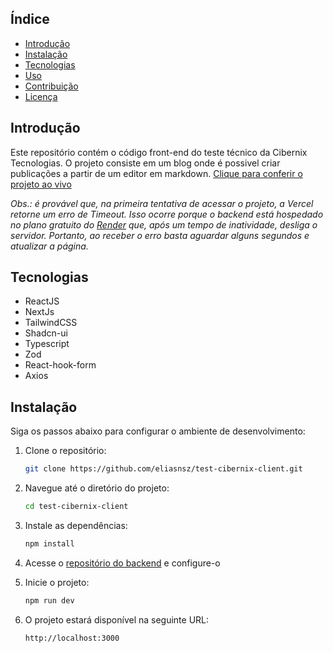 ## Índice

- [Introdução](#introdução)
- [Instalação](#instalação)
- [Tecnologias](#tecnologias)
- [Uso](#uso)
- [Contribuição](#contribuição)
- [Licença](#licença)

## Introdução

Este repositório contém o código front-end do teste técnico da Cibernix Tecnologias. O projeto consiste em um blog onde é possivel criar publicações a partir de um editor em markdown. [Clique para conferir o projeto ao vivo](https://test-cibernix-client.vercel.app/)

_Obs.: é provável que, na primeira tentativa de acessar o projeto, a Vercel retorne um erro de Timeout. Isso ocorre porque o backend está hospedado no plano gratuito do [Render](https://render.com) que, após um tempo de inatividade, desliga o servidor. Portanto, ao receber o erro basta aguardar alguns segundos e atualizar a página._

## Tecnologias

- ReactJS
- NextJs
- TailwindCSS
- Shadcn-ui
- Typescript
- Zod
- React-hook-form
- Axios

## Instalação

Siga os passos abaixo para configurar o ambiente de desenvolvimento:

1. Clone o repositório:
   ```bash
   git clone https://github.com/eliasnsz/test-cibernix-client.git
   ```
2. Navegue até o diretório do projeto:
   ```bash
   cd test-cibernix-client
   ```
3. Instale as dependências:
   ```bash
   npm install
   ```
4. Acesse o [repositório do backend](https://github.com/eliasnsz/test-cibernix-server.git) e configure-o

5. Inicie o projeto:
   ```bash
   npm run dev
   ```
6. O projeto estará disponível na seguinte URL:
   ```bash
   http://localhost:3000
   ```
